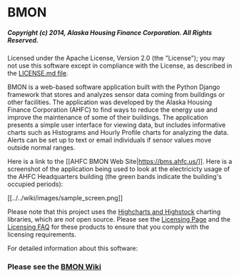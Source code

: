 # BMON

##### Copyright (c) 2014, Alaska Housing Finance Corporation.  All Rights Reserved.

Licensed under the Apache License, Version 2.0 (the "License");
you may not use this software except in compliance with the License,
as described in the [LICENSE.md file](LICENSE.md).

BMON is a web-based software application built with the Python Django framework that stores and analyzes sensor data coming from buildings or other facilities. The application was developed by the Alaska Housing Finance Corporation (AHFC) to find ways to reduce the energy use and improve the maintenance of some of their buildings. The application presents a simple user interface for viewing data, but includes informative charts such as Histograms and Hourly Profile charts for analyzing the data. Alerts can be set up to text or email individuals if sensor values move outside normal ranges.

Here is a link to the [[AHFC BMON Web Site|https://bms.ahfc.us/]].  Here is a screenshot of the application being used to look at the electricicty usage of the AHFC Headquarters building (the green bands indicate the building's occupied periods):

[[../../wiki/images/sample_screen.png]]

Please note that this project uses the [Highcharts and Highstock](http://www.highcharts.com/) charting libraries, which are *not* open source.  Please see the [Licensing Page](http://shop.highsoft.com/highcharts.html) and the [Licensing FAQ](http://shop.highsoft.com/faq#licensing-faq) for these products to ensure that you comply with the licensing requirements.

For detailed information about this software: 

### Please see the [BMON Wiki](../../wiki)
